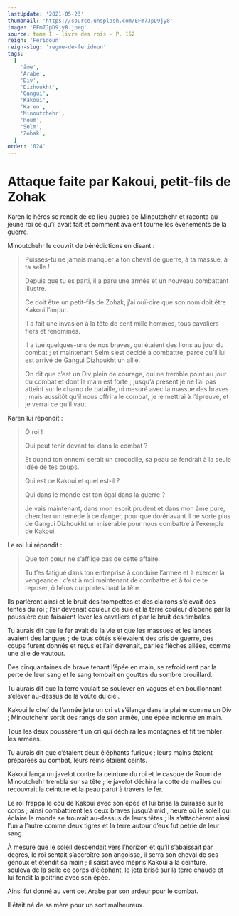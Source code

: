 ```yaml
---
lastUpdate: '2021-05-23'
thumbnail: 'https://source.unsplash.com/EFm7JpD9jy8'
image: 'EFm7JpD9jy8.jpeg'
source: tome I - livre des rois - P. 152
reign: 'Feridoun'
reign-slug: 'regne-de-feridoun'
tags:
  [
    'âme',
    'Arabe',
    'Div',
    'Dizhoukht',
    'Gangui',
    'Kakoui',
    'Karen',
    'Minoutchehr',
    'Roum',
    'Selm',
    'Zohak',
  ]
order: '024'
---
```


# Attaque faite par Kakoui, petit-fils de Zohak

Karen le héros se rendit de ce lieu auprès de Minoutchehr et raconta au jeune roi ce qu’il avait fait et comment avaient tourné les événements de la guerre.

Minoutchehr le couvrit de bénédictions en disant :

> Puisses-tu ne jamais manquer à ton cheval de guerre, à ta massue, à ta selle !
>
> Depuis que tu es parti, il a paru une armée et un nouveau combattant illustre.
>
> Ce doit être un petit-fils de Zohak, j’ai ouï-dire que son nom doit être Kakoui l’impur.
>
> Il a fait une invasion à la tête de cent mille hommes, tous cavaliers fiers et renommés.
>
> Il a tué quelques-uns de nos braves, qui étaient des lions au jour du combat ; et maintenant Selm s’est décidé à combattre, parce qu’il lui est arrivé de Gangui Dizhoukht un allié.
>
> On dit que c’est un Div plein de courage, qui ne tremble point au jour du combat et dont la main est forte ; jusqu’à présent je ne l’ai pas atteint sur le champ de bataille, ni mesuré avec la massue des braves ; mais aussitôt qu’il nous offrira le combat, je le mettrai à l’épreuve, et je verrai ce qu’il vaut.

Karen lui répondit :

> Ô roi !
>
> Qui peut tenir devant toi dans le combat ?
>
> Et quand ton ennemi serait un crocodile, sa peau se fendrait à la seule idée de tes coups.
>
> Qui est ce Kakoui et quel est-il ?
>
> Qui dans le monde est ton égal dans la guerre ?
>
> Je vais maintenant, dans mon esprit prudent et dans mon âme pure, chercher un remède à ce danger, pour que dorénavant il ne sorte plus de Gangui Dizhoukht un misérable pour nous combattre à l’exemple de Kakoui.

Le roi lui répondit :

> Que ton cœur ne s’afflige pas de cette affaire.
>
> Tu t’es fatigué dans ton entreprise à conduire l’armée et à exercer la vengeance : c’est à moi maintenant de combattre et à toi de te reposer, ô héros qui portes haut la tête.

Ils parlèrent ainsi et le bruit des trompettes et des clairons s’élevait des tentes du roi ; l’air devenait couleur de suie et la terre couleur d’ébène par la poussière que faisaient lever les cavaliers et par le bruit des timbales.

Tu aurais dit que le fer avait de la vie et que les massues et les lances avaient des langues ; de tous côtés s’élevaient des cris de guerre, des coups furent donnés et reçus et l’air devenait, par les flèches ailées, comme une aile de vautour.

Des cinquantaines de brave tenant l’épée en main, se refroidirent par la perte de leur sang et le sang tombait en gouttes du sombre brouillard.

Tu aurais dit que la terre voulait se soulever en vagues et en bouillonnant s’élever au-dessus de la voûte du ciel.

Kakoui le chef de l’armée jeta un cri et s’élança dans la plaine comme un Div ; Minoutchehr sortit des rangs de son armée, une épée indienne en main.

Tous les deux poussèrent un cri qui déchira les montagnes et fit trembler les armées.

Tu aurais dit que c’étaient deux éléphants furieux ; leurs mains étaient préparées au combat, leurs reins étaient ceints.

Kakoui lança un javelot contre la ceinture du roi et le casque de Roum de Minoutchehr trembla sur sa tête ; le javelot déchira la cotte de mailles qui recouvrait la ceinture et la peau parut à travers le fer.

Le roi frappa le cou de Kakoui avec son épée et lui brisa la cuirasse sur le corps ; ainsi combattirent les deux braves jusqu’à midi, heure où le soleil qui éclaire le monde se trouvait au-dessus de leurs têtes ; ils s’attachèrent ainsi l’un à l’autre comme deux tigres et la terre autour d’eux fut pétrie de leur sang.

À mesure que le soleil descendait vers l’horizon et qu’il s’abaissait par degrés, le roi sentait s’accroître son angoisse, il serra son cheval de ses genoux et étendit sa main ; il saisit avec mépris Kakoui à la ceinture, souleva de la selle ce corps d’éléphant, le jeta brisé sur la terre chaude et lui fendit la poitrine avec son épée.

Ainsi fut donné au vent cet Arabe par son ardeur pour le combat.

Il était né de sa mère pour un sort malheureux.
